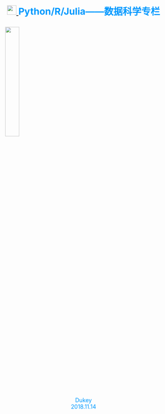 <h1 style="text-align:center">
    <a href="https://github.com" target="_blank"><img src="https://assets-cdn.github.com/images/email/explore/explore-gradient-icon.png" style="border: 0px ; width: 30px; height: 30px; margin: 0px;">
    </a>
    <font style="color:#0099FF;font-size:30px">Python/R/Julia——数据科学专栏</font>
</h1>
    <h2>
        <a target="_blank" href="https://www.kaggle.com"><img border="0" src="https://www.kaggle.com/static/images/home/computer.png"  width = "30%"></a>
    </h2>     
    
    
<div style="text-align:center">
    <font style="color:#0099FF;font-size:18px">Dukey</font>
</div >

<div style="text-align:center">
    <font style="color:#0099FF;font-size:18px">2018.11.14</font>
</div >


<!--左侧内容
<h1 style="text-align:center">
<span style="color:##5CBB44;font-size:65px">Use MarkDown</span>
</h1>
<h1 style="text-align:center">
<span style="color:#B22222;font-size:65px">Use MarkDown</span>
</h1>
-->

